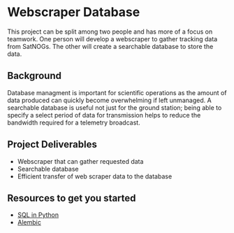# Webscraper Database
This project can be split among two people and has more of a focus on teamwork. One person will develop a webscraper to gather tracking data from SatNOGs. The other will create a searchable database to store the data. 

## Background 
Database managment is important for scientific operations as the amount of data produced can quickly become overwhelming if left unmanaged. A searchable database is useful not just for the ground station; being able to specify a select period of data for transmission helps to reduce the bandwidth required for a telemetry broadcast. 

## Project Deliverables
- Webscraper that can gather requested data
- Searchable database
- Efficient transfer of web scraper data to the database

## Resources to get you started 
- [SQL in Python](https://realpython.com/python-sql-libraries/)
- [Alembic](https://alembic.sqlalchemy.org/en/latest/)
